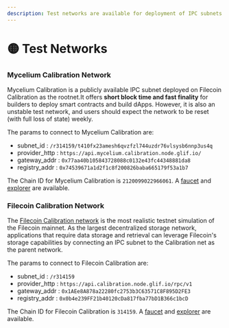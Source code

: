 ```yaml
---
description: Test networks are available for deployment of IPC subnets.
---
```


# 🟡 Test Networks

### Mycelium Calibration Network

Mycelium Calibration is a publicly available IPC subnet deployed on Filecoin Calibration as the rootnet.It offers **short block time and fast finality** for builders to deploy smart contracts and build dApps. However, it is also an unstable test network, and users should expect the network to be reset (with full loss of state) weekly.

The params to connect to Mycelium Calibration are:

* subnet\_id : `/r314159/t410fx23amesh6qvzfzl744uzdr76vlsysb6nnp3us4q`
* provider\_http : `https://api.mycelium.calibration.node.glif.io/`
* gateway\_addr : `0x77aa40b105843728088c0132e43fc44348881da8`
* registry\_addr : `0x74539671a1d2f1c8f200826baba665179f53a1b7`

The Chain ID for Mycelium Calibration is `2120099022966061`. A [faucet](https://faucet.mycelium.calibration.node.glif.io/) and [explorer](https://explorer.mycelium.calibration.node.glif.io/) are available.

### Filecoin Calibration Network

The [Filecoin Calibration network](https://docs.filecoin.io/networks/calibration) is the most realistic testnet simulation of the Filecoin mainnet. As the largest decentralized storage network, applications that require data storage and retrieval can leverage Filecoin's storage capabilities by connecting an IPC subnet to the Calibration net as the parent network.

The params to connect to Filecoin Calibration are:

* subnet\_id : `/r314159`
* provider\_http : `https://api.calibration.node.glif.io/rpc/v1`
* gateway\_addr : `0x1AEe8A878a22280fc2753b3C63571C8F895D2FE3`
* registry\_addr : `0x0b4e239FF21b40120cDa817fba77bD1B366c1bcD`

The Chain ID for Filecoin Calibration is `314159`. A [faucet](https://faucet.calibration.fildev.network/) and [explorer](https://calibration.filfox.info/en) are available.
